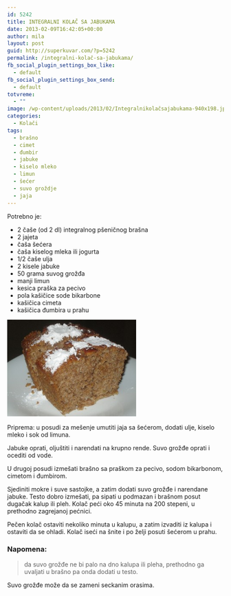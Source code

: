 ```yaml
---
id: 5242
title: INTEGRALNI KOLAČ SA JABUKAMA
date: 2013-02-09T16:42:05+00:00
author: mila
layout: post
guid: http://superkuvar.com/?p=5242
permalink: /integralni-kolač-sa-jabukama/
fb_social_plugin_settings_box_like:
  - default
fb_social_plugin_settings_box_send:
  - default
totvreme:
  - ""
image: /wp-content/uploads/2013/02/Integralnikolačsajabukama-940x198.jpg
categories:
  - Kolači
tags:
  - brašno
  - cimet
  - đumbir
  - jabuke
  - kiselo mleko
  - limun
  - šećer
  - suvo groždje
  - jaja
---
```

Potrebno je:

  * 2 čaše (od 2 dl) integralnog pšeničnog brašna
  * 2 jajeta
  * čaša šećera
  * čaša kiselog mleka ili jogurta
  * 1/2 čaše ulja
  * 2 kisele jabuke
  * 50 grama suvog grožđa
  * manji limun
  * kesica praška za pecivo
  * pola kašičice sode bikarbone
  * kašičica cimeta
  * kašičica đumbira u prahu

<img class="alignnone size-medium wp-image-5243" src="/wp-content/uploads/2013/02/Integralnikolačsajabukama-300x225.jpg" alt="Integralnikolačsajabukama" width="300" height="225" /> 

Priprema: u posudi za mešenje umutiti jaja sa šećerom, dodati ulje, kiselo mleko i sok od limuna.

Jabuke oprati, oljuštiti i narendati na krupno rende. Suvo grožđe oprati i ocediti od vode.

U drugoj posudi izmešati brašno sa praškom za pecivo, sodom bikarbonom, cimetom i đumbirom.

Sjediniti mokre i suve sastojke, a zatim dodati suvo grožđe i narendane jabuke. Testo dobro izmešati, pa sipati u podmazan i brašnom posut dugačak kalup ili pleh. Kolač peći oko 45 minuta na 200 stepeni, u prethodno zagrejanoj pećnici.

Pečen kolač ostaviti nekoliko minuta u kalupu, a zatim izvaditi iz kalupa i ostaviti da se ohladi. Kolač iseći na šnite i po želji posuti šećerom u prahu.

### Napomena:
> da suvo grožđe ne bi palo na dno kalupa ili pleha, prethodno ga uvaljati u brašno pa onda dodati u testo.

Suvo grožđe može da se zameni seckanim orasima.

&nbsp;